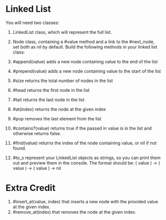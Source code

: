 # Linked List

You will need two classes:

1. LinkedList class, which will represent the full list.
2. Node class, containing a #value method and a link to the #next_node, set both as nil by default.
Build the following methods in your linked list class:

1. #append(value) adds a new node containing value to the end of the list
2. #prepend(value) adds a new node containing value to the start of the list
3. #size returns the total number of nodes in the list
4. #head returns the first node in the list
5. #tail returns the last node in the list
6. #at(index) returns the node at the given index
7. #pop removes the last element from the list
8. #contains?(value) returns true if the passed in value is in the list and otherwise returns false.
9. #find(value) returns the index of the node containing value, or nil if not found.
10. #to_s represent your LinkedList objects as strings, so you can print them out and preview them in the console. The format should be: ( value ) -> ( value ) -> ( value ) -> nil

# Extra Credit

1. #insert_at(value, index) that inserts a new node with the provided value at the given index.
2. #remove_at(index) that removes the node at the given index.